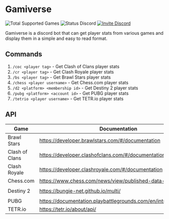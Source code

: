 # Gamiverse

![Total Supported Games](https://img.shields.io/badge/Total%20Supported%20Games-7-green)
![Status Discord](https://img.shields.io/badge/Status-Online-green?logo=discord&logoColor=white)
[![Invite Discord](https://img.shields.io/badge/-Invite%20Bot-404eed?style=flat&logo=discord&logoColor=white)](https://discord.com/api/oauth2/authorize?client_id=1074237343306883082&permissions=139586956352&scope=bot)

Gamiverse is a discord bot that can get player stats from various games and display them in a simple and easy to read format.

## Commands

1. `/coc <player tag>` - Get Clash of Clans player stats
2. `/cr <player tag>` - Get Clash Royale player stats
3. `/bs <player tag>` - Get Brawl Stars player stats
4. `/chess <player username>` - Get Chess.com player stats
5. `/d2 <platform> <membership id>` - Get Destiny 2 player stats
6. `/pubg <platform> <account id>` - Get PUBG player stats
7. `/tetrio <player username>` - Get TETR.io player stats

## API

| Game           | Documentation                                                    |    Auth     | Official |
| -------------- | ---------------------------------------------------------------- | :---------: | :------: |
| Brawl Stars    | https://developer.brawlstars.com/#/documentation                 |  `Bearer`   |   Yes    |
| Clash of Clans | https://developer.clashofclans.com/#/documentation               |  `Bearer`   |   Yes    |
| Clash Royale   | https://developer.clashroyale.com/#/documentation                |  `Bearer`   |   Yes    |
| Chess.com      | https://www.chess.com/news/view/published-data-api               |   `None`    |   Yes    |
| Destiny 2      | https://bungie-net.github.io/multi/                              | `x-api-key` |   Yes    |
| PUBG           | https://documentation.playbattlegrounds.com/en/introduction.html |  `Bearer`   |   Yes    |
| TETR.io        | https://tetr.io/about/api/                                       |   `None`    |   Yes    |
